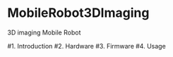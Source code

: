 # MobileRobot3DImaging
3D imaging Mobile Robot

#1. Introduction
#2. Hardware
#3. Firmware
#4. Usage

